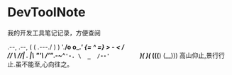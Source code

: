 # DevToolNote
我的开发工具笔记记录，方便查阅

 .--,       .--,
 ( (  \.---./  ) )
  '.__/o   o\__.'
     {=  ^  =}
      >  -  <
     /       \
    //       \\
   //|   .   |\\
   "'\       /'"_.-~^`'-.
      \  _  /--'         `
    ___)( )(___
   (((__) (__)))   高山仰止,景行行止.虽不能至,心向往之。
